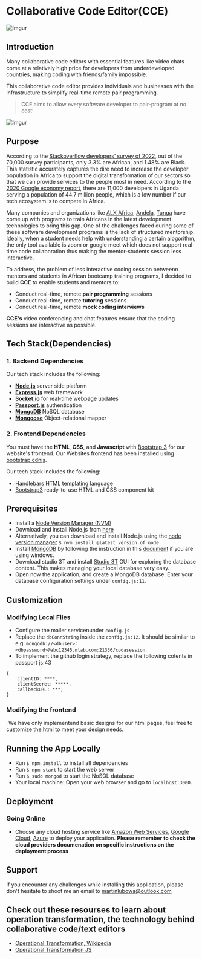 # Collaborative Code Editor(CCE)
![Imgur](https://i.imgur.com/tcDnavf.jpg)

## Introduction

Many collaborative code editors with essential features like video chats come at a relatively high price for developers from underdeveloped countries, making coding with friends/family impossible. 

This collaborative code editor provides individuals and businesses with the infrastructure to simplify real-time remote pair programming.  

> CCE aims to allow every software developer to pair-program at no cost!

![Imgur](https://i.imgur.com/duJX0nw.jpg)

## Purpose
According to the [Stackoverflow developers’ survey of 2022](https://survey.stackoverflow.co/2022/), out of the 70,000 survey participants, only 3.3% are African, and 1.48% are Black. This statistic accurately captures the dire need to increase the developer population in Africa to support the digital transformation of our sectors so that we can provide services to the people most in need. According to the [2020 Google economy report](https://innovationvillage.co.ug/wp-content/uploads/2021/12/Final-DevScape-Report-2021-compressed-1_1.pdf), there are 11,000 developers in Uganda serving a population of 44.7 million people,  which is a low number if our tech ecosystem is to compete in Africa. 

Many companies and organizations like [ALX Africa](https://www.alxafrica.com/), [Andela](https://andela.com/), [Tunga](https://tunga.io/) have come up with programs to train Africans in the latest development technologies to bring this gap. One of the challenges faced during some of these software development programs is the lack of structured mentorship. Ideally, when a student needs help with understanding  a certain alogorithm, the only tool available is zoom or google meet which does not support real time code collaboration thus making the mentor-students session less interactive. 

To address, the problem of less interactive coding session betweenn mentors and students in African bootcamp training programs, I decided to build **CCE** to  enable students and mentors to: 

- Conduct real-time, remote **pair programming** sessions
- Conduct real-time, remote **tutoring** sessions
- Conduct real-time, remote **mock coding interviews**


**CCE's** video conferencing and chat features ensure that the coding sessions are interactive as possible.

## Tech Stack(Dependencies)

### 1. Backend Dependencies
Our tech stack includes the following:
* [**Node.js**](https://nodejs.org/en/) server side platform
* [**Express.js**](http://expressjs.com/) web framework
* [**Socket.io**](https://socket.io/) for real-time webpage updates
* [**Passport.js**](http://www.passportjs.org/) authentication
* [**MongoDB**](https://www.mongodb.com/what-is-mongodb) NoSQL database
* [**Mongoose**](http://mongoosejs.com/) Object-relational mapper

### 2. Frontend Dependencies
You must have the **HTML**, **CSS**, and **Javascript** with [Bootstrap 3](https://getbootstrap.com/docs/3.4/customize/) for our website's frontend.  Our Websites frontend has been installed using [bootstrap cdnjs](https://cdnjs.cloudflare.com/ajax/libs/twitter-bootstrap/3.3.7/js/bootstrap.min.js). 

Our tech stack includes the following:
* [Handlebars](http://handlebarsjs.com/) HTML templating language
* [Bootstrap3](https://cdnjs.cloudflare.com/ajax/libs/twitter-bootstrap/3.3.7/js/bootstrap.min.js) ready-to-use HTML and CSS component kit

## Prerequisites
- Install a [Node Version Manager (NVM)](https://github.com/creationix/nvm)
- Download and install Node.js from [here](https://nodejs.org/en/)
- Alternatively, you can download and install Node.js using the [node version manager](https://github.com/nvm-sh/nvm) ```$ nvm install @latest version of node``` 
- Install [MongoDB](https://www.mongodb.com/) by following the instruction in this [document](https://docs.microsoft.com/en-us/windows/wsl/tutorials/wsl-database) if you are using windows. 
- Download studio 3T and install [Studio 3T](https://studio3t.com/) GUI for exploring the database content. This makes managing your local database very easy.
- Open now the  application, and create a MongoDB database. Enter your database configuration settings under ```config.js:11```.

## Customization

### Modifying Local Files
- Configure the  mailer servicenunder ```config.js```
- Replace the ```dbConnString``` inside the ```config.js:12```. It should be similar to e.g. ```mongodb://<dbuser>:<dbpassword>@abc12345.mlab.com:21336/codasession```.
- To implement the github login strategy, replace the following cotents in passport js:43 
``` 
{
    clientID: ****,
    clientSecret: *****,
    callbackURL: ***,
} 

```

### Modifying the frontend
-We have only implementend basic designs for our html pages, feel free to customize the html to meet your design needs.  

## Running the App Locally
- Run ```$ npm install``` to install all dependencies
- Run ```$ npm start``` to start the web server
- Run ```$ sudo mongod``` to start the NoSQL database
- Your local machine: Open your web browser and go to ```localhost:3000```.


## Deployment

### Going Online
- Choose any cloud hosting service like [Amazon Web Services](https://aws.amazon.com/s3/), [Google Cloud](https://cloud.google.com/), [Azure](https://www.azure.microsoft.com/) to deploy your application. 
**Please remember to check the cloud providers documenation on specific instructions on the deployment process**

## Support
If you encounter any challenges while installing this application, please don't hesitate to shoot me an email to <martinlubowa@outlook.com>

## Check out these resourses to learn about operation transformation, the technology behind collaborative code/text editors 

* [Operational Transformation, Wikipedia](https://www.google.com/search?q=operation+transformation&oq=operation+trans&aqs=chrome.0.0i355i512j46i512j0i512j69i57j0i512j69i60l3.18079j0j4&sourceid=chrome&ie=UTF-8)
* [Operational Transformation JS](https://github.com/Operational-Transformation/ot.js/)

